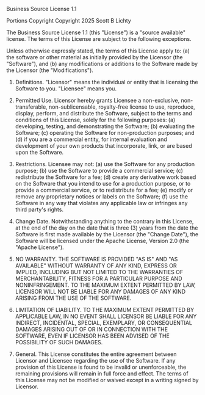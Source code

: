 Business Source License 1.1

Portions Copyright Copyright 2025 Scott B Lichty

The Business Source License 1.1 (this "License") is a "source available" license.
The terms of this License are subject to the following exceptions.

Unless otherwise expressly stated, the terms of this License apply to:
(a) the software or other material as initially provided by the Licensor (the "Software"), and
(b) any modifications or additions to the Software made by the Licensor (the "Modifications").

1. Definitions.
   "Licensor" means the individual or entity that is licensing the Software to you.
   "Licensee" means you.

2. Permitted Use.
   Licensor hereby grants Licensee a non-exclusive, non-transferable, non-sublicensable,
   royalty-free license to use, reproduce, display, perform, and distribute the Software,
   subject to the terms and conditions of this License, solely for the following purposes:
   (a) developing, testing, and demonstrating the Software;
   (b) evaluating the Software;
   (c) operating the Software for non-production purposes; and
   (d) if you are a commercial entity, for internal evaluation and development of your own products
       that incorporate, link, or are based upon the Software.

3. Restrictions.
   Licensee may not:
   (a) use the Software for any production purpose;
   (b) use the Software to provide a commercial service;
   (c) redistribute the Software for a fee;
   (d) create any derivative work based on the Software that you intend to use for a production purpose,
       or to provide a commercial service, or to redistribute for a fee;
   (e) modify or remove any proprietary notices or labels on the Software;
   (f) use the Software in any way that violates any applicable law or infringes any third party's rights.

4. Change Date.
   Notwithstanding anything to the contrary in this License, at the end of the day on
   the date that is three (3) years from the date the Software is first made available
   by the Licensor (the "Change Date"), the Software will be licensed under the
   Apache License, Version 2.0 (the "Apache License").

5. NO WARRANTY.
   THE SOFTWARE IS PROVIDED "AS IS" AND "AS AVAILABLE" WITHOUT WARRANTY OF ANY KIND,
   EXPRESS OR IMPLIED, INCLUDING BUT NOT LIMITED TO THE WARRANTIES OF MERCHANTABILITY,
   FITNESS FOR A PARTICULAR PURPOSE AND NONINFRINGEMENT. TO THE MAXIMUM EXTENT
   PERMITTED BY LAW, LICENSOR WILL NOT BE LIABLE FOR ANY DAMAGES OF ANY KIND
   ARISING FROM THE USE OF THE SOFTWARE.

6. LIMITATION OF LIABILITY.
   TO THE MAXIMUM EXTENT PERMITTED BY APPLICABLE LAW, IN NO EVENT SHALL LICENSOR BE
   LIABLE FOR ANY INDIRECT, INCIDENTAL, SPECIAL, EXEMPLARY, OR CONSEQUENTIAL DAMAGES
   ARISING OUT OF OR IN CONNECTION WITH THE SOFTWARE, EVEN IF LICENSOR HAS BEEN
   ADVISED OF THE POSSIBILITY OF SUCH DAMAGES.

7. General.
   This License constitutes the entire agreement between Licensor and Licensee regarding the use
   of the Software. If any provision of this License is found to be invalid or unenforceable,
   the remaining provisions will remain in full force and effect.
   The terms of this License may not be modified or waived except in a writing signed by Licensor.
